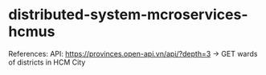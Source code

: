 # distributed-system-mcroservices-hcmus

References:
API: https://provinces.open-api.vn/api/?depth=3  -> GET wards of districts in HCM City